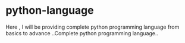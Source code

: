 # python-language
Here , I will be providing complete python programming language from basics to advance ..Complete python programming language..
